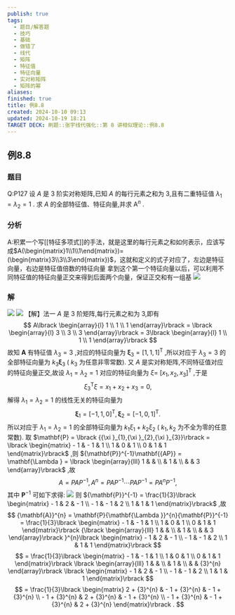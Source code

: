 ```yaml
---
publish: true
tags:
  - 题目/解答题
  - 技巧
  - 基础
  - 做错了
  - 线代
  - 矩阵
  - 特征值
  - 特征向量
  - 实对称矩阵
  - 矩阵的幂
aliases: 
finished: true
title: 例8.8
created: 2024-10-10 09:13
updated: 2024-10-19 18:21
TARGET DECK: 刷题::张宇线代强化::第 8 讲相似理论::例8.8
---
```

## 例8.8
### 题目
Q:P127 设 $A$ 是 3 阶实对称矩阵,已知 $A$ 的每行元素之和为 3,且有二重特征值 ${\lambda }_{1} = {\lambda }_{2} = 1$ . 求 $A$ 的全部特征值、特征向量,并求 ${\mathrm{A}}^{n}$ .
### 分析
A:积累一个写[[特征多项式]]的手法，就是这里的每行元素之和如何表示，应该写成$A(\begin{matrix}1\\1\\1\end{matrix})=(\begin{matrix}3\\3\\3\end{matrix})$，这就和定义的式子对应了，左边是特征向量，右边是特征值倍数的特征向量
拿到这个第一个特征向量以后，可以利用不同特征值的特征向量正交来得到后面两个向量，保证正交和有一组基
![](https://img.hwenyi.tech/202410200207970.webp)
### 解
![](https://img.hwenyi.tech/202410200215556.webp)
![](https://img.hwenyi.tech/202410200215880.webp)
【解】法一 $A$ 是 3 阶矩阵,每行元素之和为 3,即有
$$
A\lbrack \begin{array}{l} 1 \\ 1 \\ 1 \end{array}\rbrack = \lbrack \begin{array}{l} 3 \\ 3 \\ 3 \end{array}\rbrack = 3\lbrack \begin{array}{l} 1 \\ 1 \\ 1 \end{array}\rbrack
$$
故知 $\mathbf{A}$ 有特征值 ${\lambda }_{3} = 3$ ,对应的特征向量为 ${\mathbf{\xi }}_{3} = {\lbrack 1,1,1\rbrack }^{\mathrm{T}}$ ,所以对应于 ${\lambda }_{3} = 3$ 的全部特征向量为 ${k}_{3}{\mathbf{\xi }}_{3}$ ( ${k}_{3}$ 为任意非零常数).
又 $A$ 是实对称矩阵,不同特征值对应的特征向量正交,故设 ${\lambda }_{1} = {\lambda }_{2} = 1$ 对应的特征向量为 $\xi =$ ${\lbrack {x}_{1},{x}_{2},{x}_{3}\rbrack }^{\mathrm{T}}$ ,于是
$$
{\xi }_{3}^{\mathrm{T}}\xi = {x}_{1} + {x}_{2} + {x}_{3} = 0,
$$
解得 ${\lambda }_{1} = {\lambda }_{2} = 1$ 的线性无关的特征向量为
$$
{\mathbf{\xi }}_{1} = {\lbrack -1,1,0\rbrack }^{\mathrm{T}},{\mathbf{\xi }}_{2} = {\lbrack -1,0,1\rbrack }^{\mathrm{T}}.
$$
所以对应于 ${\lambda }_{1} = {\lambda }_{2} = 1$ 的全部特征向量为 ${k}_{1}{\xi }_{1} + {k}_{2}{\xi }_{2}$ ( ${k}_{1},{k}_{2}$ 为不全为零的任意常数).
取 $\mathbf{P} = \lbrack {{\xi }_{1},{\xi }_{2},{\xi }_{3}}\rbrack = \lbrack \begin{matrix} - 1 & - 1 & 1 \\ 1 & 0 & 1 \\ 0 & 1 & 1 \end{matrix}\rbrack$ ,则 ${\mathbf{P}}^{-1}\mathbf{{AP}} = \mathbf{\Lambda } = \lbrack \begin{array}{lll} 1 & & \\ & 1 & \\ & & 3 \end{array}\rbrack$ ,故
$$
A = {PA}{P}^{-1},{A}^{n} = {PA}{P}^{-1}\cdots {PA}{P}^{-1} = P{A}^{n}{P}^{-1},
$$
其中 ${\mathbf{P}}^{-1}$ 可如下求得:
![](https://img.hwenyi.tech/202410200220128.webp)
则 ${\mathbf{P}}^{-1} = \frac{1}{3}\lbrack \begin{matrix} - 1 & 2 & - 1 \\ - 1 & - 1 & 2 \\ 1 & 1 & 1 \end{matrix}\rbrack$ ,故
$$
{\mathbf{A}}^{n} = \mathbf{P}{\mathbf{\Lambda }}^{n}{\mathbf{P}}^{-1} = \frac{1}{3}\lbrack \begin{matrix} - 1 & - 1 & 1 \\ 1 & 0 & 1 \\ 0 & 1 & 1 \end{matrix}\rbrack {\lbrack \begin{array}{lll} 1 & & \\ & 1 & \\ & & 3 \end{array}\rbrack }^{n}\lbrack \begin{matrix} - 1 & 2 & - 1 \\ - 1 & - 1 & 2 \\ 1 & 1 & 1 \end{matrix}\rbrack
$$
$$
= \frac{1}{3}\lbrack \begin{matrix} - 1 & - 1 & 1 \\ 1 & 0 & 1 \\ 0 & 1 & 1 \end{matrix}\rbrack \lbrack \begin{array}{lll} 1 & & \\ & 1 & \\ & & {3}^{n} \end{array}\rbrack \lbrack \begin{matrix} - 1 & 2 & - 1 \\ - 1 & - 1 & 2 \\ 1 & 1 & 1 \end{matrix}\rbrack
$$
$$
= \frac{1}{3}\lbrack \begin{matrix} 2 + {3}^{n} & - 1 + {3}^{n} & - 1 + {3}^{n} \\ - 1 + {3}^{n} & 2 + {3}^{n} & - 1 + {3}^{n} \\ - 1 + {3}^{n} & - 1 + {3}^{n} & 2 + {3}^{n} \end{matrix}\rbrack .
$$



